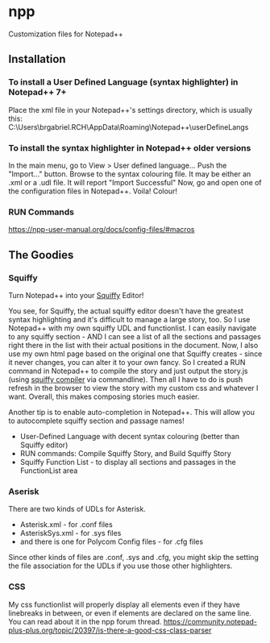 # npp
Customization files for Notepad++

## Installation

### To install a User Defined Language (syntax highlighter) in Notepad++ 7+

Place the xml file in your Notepad++'s settings directory, which is usually this:
C:\Users\brgabriel.RCH\AppData\Roaming\Notepad++\userDefineLangs

### To install the syntax highlighter in Notepad++ older versions

In the main menu, go to View > User defined language...
Push the "Import..." button.
Browse to the syntax colouring file.  It may be either an .xml or a .udl file.
It will report "Import Successful"
Now, go and open one of the configuration files in Notepad++.
Voila!  Colour!

### RUN Commands

https://npp-user-manual.org/docs/config-files/#macros


## The Goodies

### Squiffy
Turn Notepad++ into your [Squiffy](http://textadventures.co.uk/squiffy) Editor!

You see, for Squiffy, the actual squiffy editor doesn't have the greatest syntax highlighting and it's difficult to manage a large story, too.  So I use Notepad++ with my own squiffy UDL and functionlist.  I can easily navigate to any squiffy section - AND I can see a list of all the sections and passages right there in the list with their actual positions in the document.  Now, I also use my own html page based on the original one that Squiffy creates - since it never changes, you can alter it to your own fancy.  So I created a RUN command in Notepad++ to compile the story and just output the story.js (using [squiffy compiler](http://docs.textadventures.co.uk/squiffy/cli.html) via commandline).  Then all I have to do is push refresh in the browser to view the story with my custom css and whatever I want.  Overall, this makes composing stories much easier.

Another tip is to enable auto-completion in Notepad++.  This will allow you to autocomplete squiffy section and passage names!

- User-Defined Language with decent syntax colouring (better than Squiffy editor)
- RUN commands: Compile Squiffy Story, and Build Squiffy Story
- Squiffy Function List - to display all sections and passages in the FunctionList area

### Aserisk

There are two kinds of UDLs for Asterisk.

- Asterisk.xml  - for .conf files
- AsteriskSys.xml - for .sys files
- and there is one for Polycom Config files - for .cfg files

Since other kinds of files are .conf, .sys and .cfg, you might skip the setting the file association for the UDLs if you use those other highlighters.  

### CSS
My css functionlist will properly display all elements even if they have linebreaks in between, or even if elements are declared on the same line.  You can read about it in the npp forum thread. https://community.notepad-plus-plus.org/topic/20397/is-there-a-good-css-class-parser
